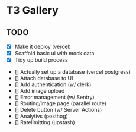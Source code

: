 # T3 Gallery

## TODO

- [x] Make it deploy (vercel)
- [x] Scaffold basic ui with mock data
- [x] Tidy up build process
- [] Actually set up a database (vercel postgress)
- [] Attach database to UI
- [] Add authentication (w/ clerk)
- [] Add image upload
- [] Error management (w/ Sentry)
- [] Routing/image page (parallel route)
- [] Delete button (w/ Server Actions)
- [] Analytivs (posthog)
- [] Ratelimitting (upstash)
